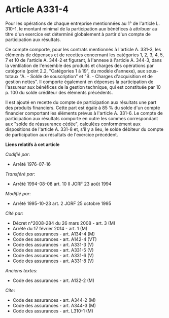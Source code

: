 # Article A331-4

Pour les opérations de chaque entreprise mentionnées au 1° de l'article L. 310-1, le montant minimal de la participation aux
bénéfices à attribuer au titre d'un exercice est déterminé globalement à partir d'un compte de participation aux résultats.

Ce compte comporte, pour les contrats mentionnés à l'article A. 331-3, les éléments de dépenses et de recettes concernant les
catégories 1, 2, 3, 4, 5, 7 et 10 de l'article A. 344-2 et figurant, à l'annexe à l'article A. 344-3, dans la ventilation de
l'ensemble des produits et charges des opérations par catégorie (point 2.2, "Catégories 1 à 19", du modèle d'annexe), aux
sous-totaux "A. - Solde de souscription" et "B. - Charges d'acquisition et de gestion nettes". Il comporte également en
dépenses la participation de l'assureur aux bénéfices de la gestion technique, qui est constituée par 10 p. 100 du solde
créditeur des éléments précédents.

Il est ajouté en recette du compte de participation aux résultats une part des produits financiers. Cette part est égale à 85
% du solde d'un compte financier comportant les éléments prévus à l'article A. 331-6. Le compte de participation aux
résultats comporte en outre les sommes correspondant aux "solde de réassurance cédée", calculées conformément aux
dispositions de l'article A. 331-8 et, s'il y a lieu, le solde débiteur du compte de participation aux résultats de
l'exercice précédent.

**Liens relatifs à cet article**

_Codifié par_:

  - Arrêté 1976-07-16

_Transféré par_:

  - Arrêté 1994-08-08 art. 10 II JORF 23 août 1994

_Modifié par_:

  - Arrêté 1995-10-23 art. 2 JORF 25 octobre 1995

_Cité par_:

  - Décret n°2008-284 du 26 mars 2008 - art. 3 (M)
  - Arrêté du 17 février 2014 - art. 1 (M)
  - Code des assurances - art. A134-4 (M)
  - Code des assurances - art. A142-4 (VT)
  - Code des assurances - art. A331-3 (V)
  - Code des assurances - art. A331-5 (V)
  - Code des assurances - art. A331-6 (V)
  - Code des assurances - art. A331-8 (V)

_Anciens textes_:

  - Code des assurances - art. A132-2 (M)

_Cite_:

  - Code des assurances - art. A344-2 (M)
  - Code des assurances - art. A344-3 (M)
  - Code des assurances - art. L310-1 (M)

